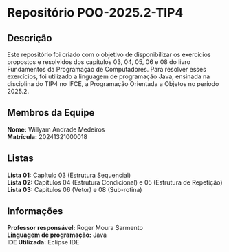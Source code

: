 # Repositório POO-2025.2-TIP4

## Descrição
Este repositório foi criado com o objetivo de disponibilizar os exercícios propostos e resolvidos dos capítulos 03, 04, 05, 06 e 08 do livro Fundamentos da Programação de Computadores. Para resolver esses exercícios, foi utilizado a linguagem de programação Java, ensinada na disciplina do TIP4 no IFCE, a Programação Orientada a Objetos no período 2025.2.

## Membros da Equipe
**Nome:** Willyam Andrade Medeiros\
**Matrícula:** 20241321000018

## Listas
**Lista 01:** Capítulo 03 (Estrutura Sequencial)\
**Lista 02:** Capítulos 04 (Estrutura Condicional) e 05 (Estrutura de Repetição)\
**Lista 03:** Capítulos 06 (Vetor) e 08 (Sub-rotina)

## Informações
**Professor responsável:** Roger Moura Sarmento\
**Linguagem de programação:** Java\
**IDE Utilizada:** Eclipse IDE
